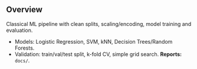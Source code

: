 ## Overview
Classical ML pipeline with clean splits, scaling/encoding, model training and evaluation.
- Models: Logistic Regression, SVM, kNN, Decision Trees/Random Forests.
- Validation: train/val/test split, k-fold CV, simple grid search.
**Reports:** `docs/`.
